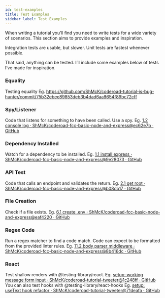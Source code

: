 ```yaml
---
id: test-examples
title: Test Examples
sidebar_label: Test Examples
---
```


When writing a tutorial you'll find you need to write tests for a wide variety of scenarios. This section aims to provide examples and inspiration.

Integration tests are usable, but slower. Unit tests are fastest whenever possible.

That said, anything can be tested. I’ll include some examples below of tests I’ve made for inspiration.

### Equality

Testing equality
Eg. <https://github.com/ShMcK/coderoad-tutorial-js-bug-hunter/commit/75b32ebee89853deb3b4dad6aa8654f89bc72cff>

### Spy/Listener

Code that listens for something to have been called. Use a spy.
Eg. [1.2 console log · ShMcK/coderoad-fcc-basic-node-and-express@ec62e7b · GitHub](https://github.com/ShMcK/coderoad-fcc-basic-node-and-express/commit/ec62e7b2cd65173a503dc2bd6be71c46f66f7c25)

### Dependency Installed

Watch for a dependency to be installed.
Eg. [1.1 install express · ShMcK/coderoad-fcc-basic-node-and-express@9e28073 · GitHub](https://github.com/ShMcK/coderoad-fcc-basic-node-and-express/commit/9e28073eb238a5edd41470edc407a4bfe03ebf80)

### API Test

Code that calls an endpoint and validates the return.
Eg. [2.1 get root · ShMcK/coderoad-fcc-basic-node-and-express@b08cb17 · GitHub](https://github.com/ShMcK/coderoad-fcc-basic-node-and-express/commit/b08cb17822544ee957021c03e53eb57170c93231)

### File Creation

Check if a file exists.
Eg. [6.1 create .env · ShMcK/coderoad-fcc-basic-node-and-express@eaf4220 · GitHub](https://github.com/ShMcK/coderoad-fcc-basic-node-and-express/commit/eaf4220e6343de2c6bb0dda74e7c347f5e45b242)

### Regex Code

Run a regex matcher to find a code match. Code can expect to be formatted from the provided linter rules.
Eg. [11.2 body parser middleware · ShMcK/coderoad-fcc-basic-node-and-express@8b416dc · GitHub](https://github.com/ShMcK/coderoad-fcc-basic-node-and-express/commit/8b416dcc1e262310658083a4d40090846e257dd8)

### React

Test shallow renders with @testing-library/react.
Eg. [setup: working message form input · ShMcK/coderoad-tutorial-tweeter@1c248ff · GitHub](https://github.com/ShMcK/coderoad-tutorial-tweeter/commit/1c248ff9846c5a27c12a2cbbb77cab1d66613be4)
You can also test hooks with @testing-library/react-hooks
Eg. [setup: useText hook refactor · ShMcK/coderoad-tutorial-tweeter@71deafa · GitHub](https://github.com/ShMcK/coderoad-tutorial-tweeter/commit/71deafa34fb0c271e57fb1749df184c0df3bcd8b)
